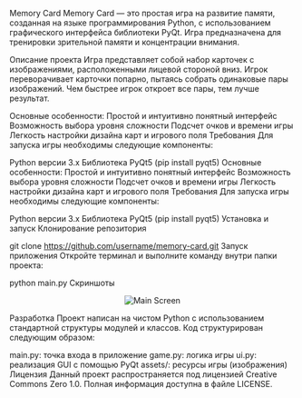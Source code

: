 Memory Card
Memory Card — это простая игра на развитие памяти, созданная на языке программирования Python, с использованием графического интерфейса библиотеки PyQt. Игра предназначена для тренировки зрительной памяти и концентрации внимания.

Описание проекта
Игра представляет собой набор карточек с изображениями, расположенными лицевой стороной вниз. Игрок переворачивает карточки попарно, пытаясь собрать одинаковые пары изображений. Чем быстрее игрок откроет все пары, тем лучше результат.

Основные особенности:
Простой и интуитивно понятный интерфейс
Возможность выбора уровня сложности
Подсчет очков и времени игры
Легкость настройки дизайна карт и игрового поля
Требования
Для запуска игры необходимы следующие компоненты:

Python версии 3.x
Библиотека PyQt5 (pip install pyqt5)
Основные особенности:
Простой и интуитивно понятный интерфейс
Возможность выбора уровня сложности
Подсчет очков и времени игры
Легкость настройки дизайна карт и игрового поля
Требования
Для запуска игры необходимы следующие компоненты:

Python версии 3.x
Библиотека PyQt5 (pip install pyqt5)
Установка и запуск
Клонирование репозитория

git clone https://github.com/username/memory-card.git
Запуск приложения
Откройте терминал и выполните команду внутри папки проекта:


python main.py
Скриншоты
<div align="center">
  <img src="./screenshots/main_screen.png" alt="Main Screen"/>
</div>

Разработка
Проект написан на чистом Python с использованием стандартной структуры модулей и классов. Код структурирован следующим образом:

main.py: точка входа в приложение
game.py: логика игры
ui.py: реализация GUI с помощью PyQt
assets/: ресурсы игры (изображения)
Лицензия
Данный проект распространяется под лицензией Creative Commons Zero 1.0. Полная информация доступна в файле LICENSE.
